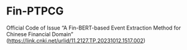 # Fin-PTPCG
Official Code of Issue “A Fin-BERT-based Event Extraction Method for Chinese Financial Domain” (https://link.cnki.net/urlid/11.2127.TP.20231012.1517.002)
